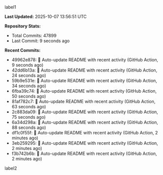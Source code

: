 
label1 
<!-- ACTIVITY_START -->
**Last Updated:** 2025-10-07 13:56:51 UTC

**Repository Stats:**
- Total Commits: 47899
- Last Commit: 9 seconds ago

**Recent Commits:**
- 49962e878: 🤖 Auto-update README with recent activity (GitHub Action, 9 seconds ago)
- 42dd6b13a: 🤖 Auto-update README with recent activity (GitHub Action, 24 seconds ago)
- 59b9e531e: 🤖 Auto-update README with recent activity (GitHub Action, 34 seconds ago)
- 6fba39c74: 🤖 Auto-update README with recent activity (GitHub Action, 50 seconds ago)
- 81af782c7: 🤖 Auto-update README with recent activity (GitHub Action, 63 seconds ago)
- 2c883da09: 🤖 Auto-update README with recent activity (GitHub Action, 75 seconds ago)
- 6a34d298a: 🤖 Auto-update README with recent activity (GitHub Action, 88 seconds ago)
- df1c0f55f: 🤖 Auto-update README with recent activity (GitHub Action, 2 minutes ago)
- 3eb259295: 🤖 Auto-update README with recent activity (GitHub Action, 2 minutes ago)
- f3b742b6b: 🤖 Auto-update README with recent activity (GitHub Action, 2 minutes ago)
<!-- ACTIVITY_END -->

label2
